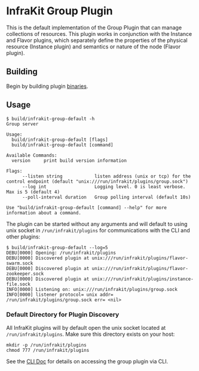 InfraKit Group Plugin
=====================

This is the default implementation of the Group Plugin that can manage collections of resources.
This plugin works in conjunction with the Instance and Flavor plugins, which separately define
the properties of the physical resource (Instance plugin) and semantics or nature  of the node
(Flavor plugin).


## Building

Begin by building plugin [binaries](../../README.md#binaries).

## Usage

```
$ build/infrakit-group-default -h
Group server

Usage:
  build/infrakit-group-default [flags]
  build/infrakit-group-default [command]

Available Commands:
  version     print build version information

Flags:
      --listen string            listen address (unix or tcp) for the control endpoint (default "unix:///run/infrakit/plugins/group.sock")
      --log int                  Logging level. 0 is least verbose. Max is 5 (default 4)
      --poll-interval duration   Group polling interval (default 10s)

Use "build/infrakit-group-default [command] --help" for more information about a command.
```

The plugin can be started without any arguments and will default to using unix socket in
`/run/infrakit/plugins` for communications with the CLI and other plugins:

```
$ build/infrakit-group-default --log=5
DEBU[0000] Opening: /run/infrakit/plugins
DEBU[0000] Discovered plugin at unix:///run/infrakit/plugins/flavor-swarm.sock
DEBU[0000] Discovered plugin at unix:///run/infrakit/plugins/flavor-zookeeper.sock
DEBU[0000] Discovered plugin at unix:///run/infrakit/plugins/instance-file.sock
INFO[0000] Listening on: unix:///run/infrakit/plugins/group.sock
INFO[0000] listener protocol= unix addr= /run/infrakit/plugins/group.sock err= <nil>
```

### Default Directory for Plugin Discovery

All InfraKit plugins will by default open the unix socket located at `/run/infrakit/plugins`.
Make sure this directory exists on your host:

```
mkdir -p /run/infrakit/plugins
chmod 777 /run/infrakit/plugins
```

See the [CLI Doc](../cli/README.md) for details on accessing the group plugin via CLI.
